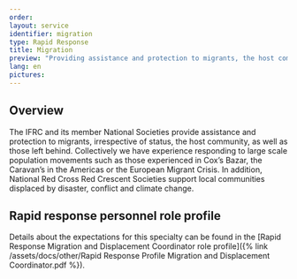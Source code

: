 ```yaml
---
order: 
layout: service
identifier: migration
type: Rapid Response
title: Migration
preview: "Providing assistance and protection to migrants, the host community, as well as those left behind."
lang: en
pictures:
---
```


## Overview

The IFRC and its member National Societies provide assistance and protection to migrants, irrespective of status, the host community, as well as those left behind. Collectively we have experience responding to large scale population movements such as those experienced in Cox’s Bazar, the Caravan’s in the Americas or the European Migrant Crisis. In addition, National Red Cross Red Crescent Societies support local communities displaced by disaster, conflict and climate change.

## Rapid response personnel role profile

Details about the expectations for this specialty can be found in the [Rapid Response Migration and Displacement Coordinator role profile]({% link /assets/docs/other/Rapid Response Profile Migration and Displacement Coordinator.pdf %}).
